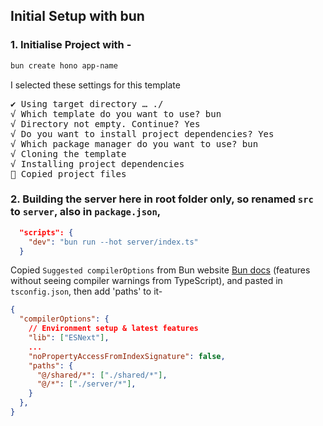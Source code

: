 ## Initial Setup with bun

### 1. Initialise Project with -
```sh
bun create hono app-name
```
I selected these settings for this template
<pre>
✔ Using target directory … ./
√ Which template do you want to use? bun
√ Directory not empty. Continue? Yes
√ Do you want to install project dependencies? Yes
√ Which package manager do you want to use? bun
√ Cloning the template
√ Installing project dependencies
🎉 Copied project files
</pre>

### 2. Building the server here in root folder only, so renamed `src` to `server`, also in `package.json`,
```json
  "scripts": {
    "dev": "bun run --hot server/index.ts"
  }
```

Copied `Suggested compilerOptions` from Bun website [Bun docs](https://bun.sh/docs/typescript#suggested-compileroptions) (features without seeing compiler warnings from TypeScript), and pasted in `tsconfig.json`, then add 'paths' to it-
```json
{
  "compilerOptions": {
    // Environment setup & latest features
    "lib": ["ESNext"],
    ...
    "noPropertyAccessFromIndexSignature": false,
    "paths": {
      "@/shared/*": ["./shared/*"],
      "@/*": ["./server/*"],
    }
  },
}
```
